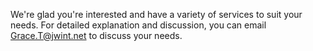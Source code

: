 We're glad you're interested and have a variety of services to suit your needs. For detailed explanation and discussion, you can email [Grace.T@jwint.net](mailto:Greac.T@jwint.net?subject=Contact_me!)  to discuss your needs.